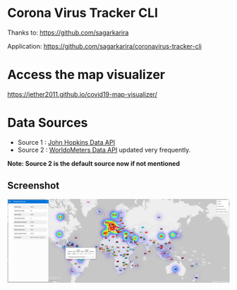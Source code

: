 # Corona Virus Tracker CLI

Thanks to: https://github.com/sagarkarira
    
Application: https://github.com/sagarkarira/coronavirus-tracker-cli
    
# Access the map visualizer

https://jether2011.github.io/covid19-map-visualizer/

# Data Sources

* Source 1 : [John Hopkins Data API](https://github.com/ExpDev07/coronavirus-tracker-api)
* Source 2 : [WorldoMeters Data API](https://github.com/NovelCOVID/API/) updated very frequently.

**Note: Source 2 is the default source now if not mentioned**

## Screenshot

![Preview](./preview.png)
